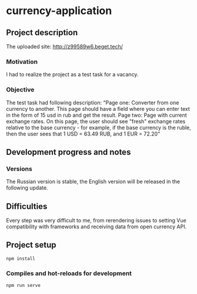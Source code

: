 # currency-application

## Project description
The uploaded site: http://z99589w6.beget.tech/

### Motivation
I had to realize the project as a test task for a vacancy. 

### Objective
The test task had following description:
"Page one: Converter from one currency to another. This page should have a field where you can enter text in the form of 15 usd in rub and get the result.
Page two: Page with current exchange rates. On this page, the user should see "fresh" exchange rates relative to the base currency - for example, if the base currency is the ruble, then the user sees that 1 USD = 63.49 RUB, and 1 EUR = 72.20"

## Development progress and notes
### Versions
The Russian version is stable, the English version will be released in the following update.

## Difficulties
Every step was very difficult to me, from rerendering issues to setting Vue compatibility with frameworks and receiving data from open currency API. 

## Project setup
```
npm install
```

### Compiles and hot-reloads for development
```
npm run serve
```
